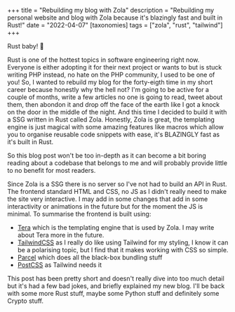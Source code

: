 +++
title = "Rebuilding my blog with Zola"
description = "Rebuilding my personal website and blog with Zola because it's blazingly fast and built in Rust!"
date = "2022-04-07"
[taxonomies]
tags = ["zola", "rust", "tailwind"]
+++

Rust baby! 🦀 

Rust is one of the hottest topics in software engineering right now. Everyone is either adopting it for their next project or wants to but is stuck writing PHP instead, no hate on the PHP community, I used to be one of you! So, I wanted to rebuild my blog for the forty-eigth time in my short career because honestly why the hell not? I'm going to be active for a couple of months, write a few articles no one is going to read, tweet about them, then abondon it and drop off the face of the earth like I got a knock on the door in the middle of the night. And this time I decided to build it with a SSG written in Rust called Zola. Honestly, Zola is great, the templating engine is just magical with some amazing features like macros which allow you to organise reusable code snippets with ease, it's BLAZINGLY fast as it's built in Rust.

So this blog post won't be too in-depth as it can become a bit boring reading about a codebase that belongs to me and will probably provide little to no benefit for most readers.

Since Zola is a SSG there is no server so I've not had to build an API in Rust. The frontend standard HTML and CSS, no JS as I didn't really need to make the site very interactive. I may add in some changes that add in some interactivity or animations in the future but for the moment the JS is minimal. To summarise the frontend is built using:
- [Tera](https://tera.netlify.app/) which is the templating engine that is used by Zola. I may write about Tera more in the future.
- [TailwindCSS](https://tailwindcss.com/) as I really do like using Tailwind for my styling, I know it can be a polarising topic, but I find that it makes working with CSS so simple.
- [Parcel](https://parceljs.org/) which does all the black-box bundling stuff
- [PostCSS](https://postcss.org/) as Tailwind needs it

This post has been pretty short and doesn't really dive into too much detail but it's had a few bad jokes, and briefly explained my new blog. I'll be back with some more Rust stuff, maybe some Python stuff and definitely some Crypto stuff.
